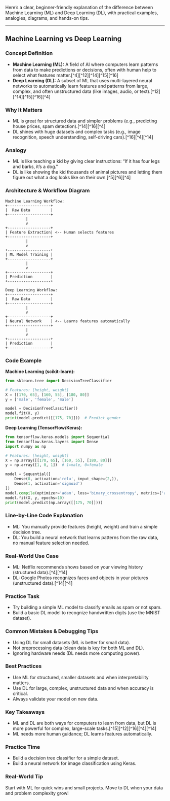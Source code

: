
Here’s a clear, beginner-friendly explanation of the difference between Machine Learning (ML) and Deep Learning (DL), with practical examples, analogies, diagrams, and hands-on tips.

***

## Machine Learning vs Deep Learning

### Concept Definition

- **Machine Learning (ML):** A field of AI where computers learn patterns from data to make predictions or decisions, often with human help to select what features matter.[^4][^12][^14][^15][^16]
- **Deep Learning (DL):** A subset of ML that uses multi-layered neural networks to automatically learn features and patterns from large, complex, and often unstructured data (like images, audio, or text).[^12][^14][^15][^16][^4]


### Why It Matters

- ML is great for structured data and simpler problems (e.g., predicting house prices, spam detection).[^14][^16][^4]
- DL shines with huge datasets and complex tasks (e.g., image recognition, speech understanding, self-driving cars).[^16][^4][^14]


### Analogy

- ML is like teaching a kid by giving clear instructions: “If it has four legs and barks, it’s a dog.”
- DL is like showing the kid thousands of animal pictures and letting them figure out what a dog looks like on their own.[^5][^6][^4]


### Architecture \& Workflow Diagram

```
Machine Learning Workflow:
+-------------------+
|  Raw Data         |
+-------------------+
         |
         v
+-------------------+
| Feature Extraction| <-- Human selects features
+-------------------+
         |
         v
+-------------------+
| ML Model Training |
+-------------------+
         |
         v
+-------------------+
| Prediction        |
+-------------------+

Deep Learning Workflow:
+-------------------+
|  Raw Data         |
+-------------------+
         |
         v
+-------------------+
| Neural Network    | <-- Learns features automatically
+-------------------+
         |
         v
+-------------------+
| Prediction        |
+-------------------+
```


### Code Example

**Machine Learning (scikit-learn):**

```python
from sklearn.tree import DecisionTreeClassifier

# Features: [height, weight]
X = [[170, 65], [160, 55], [180, 80]]
y = ['male', 'female', 'male']

model = DecisionTreeClassifier()
model.fit(X, y)
print(model.predict([[175, 70]]))  # Predict gender
```

**Deep Learning (TensorFlow/Keras):**

```python
from tensorflow.keras.models import Sequential
from tensorflow.keras.layers import Dense
import numpy as np

# Features: [height, weight]
X = np.array([[170, 65], [160, 55], [180, 80]])
y = np.array([1, 0, 1])  # 1=male, 0=female

model = Sequential([
    Dense(8, activation='relu', input_shape=(2,)),
    Dense(1, activation='sigmoid')
])
model.compile(optimizer='adam', loss='binary_crossentropy', metrics=['accuracy'])
model.fit(X, y, epochs=10)
print(model.predict(np.array([[175, 70]])))
```


### Line-by-Line Code Explanation

- ML: You manually provide features (height, weight) and train a simple decision tree.
- DL: You build a neural network that learns patterns from the raw data, no manual feature selection needed.


### Real-World Use Case

- ML: Netflix recommends shows based on your viewing history (structured data).[^4][^14]
- DL: Google Photos recognizes faces and objects in your pictures (unstructured data).[^14][^4]


### Practice Task

- Try building a simple ML model to classify emails as spam or not spam.
- Build a basic DL model to recognize handwritten digits (use the MNIST dataset).


### Common Mistakes \& Debugging Tips

- Using DL for small datasets (ML is better for small data).
- Not preprocessing data (clean data is key for both ML and DL).
- Ignoring hardware needs (DL needs more computing power).


### Best Practices

- Use ML for structured, smaller datasets and when interpretability matters.
- Use DL for large, complex, unstructured data and when accuracy is critical.
- Always validate your model on new data.


### Key Takeaways

- ML and DL are both ways for computers to learn from data, but DL is more powerful for complex, large-scale tasks.[^15][^12][^16][^4][^14]
- ML needs more human guidance; DL learns features automatically.


### Practice Time

- Build a decision tree classifier for a simple dataset.
- Build a neural network for image classification using Keras.


### Real-World Tip

Start with ML for quick wins and small projects. Move to DL when your data and problem complexity grow!
